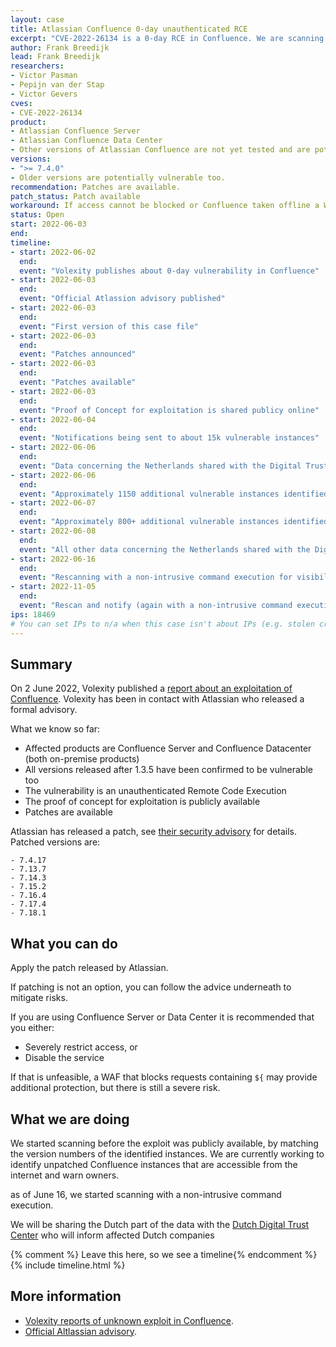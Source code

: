 ```yaml
---
layout: case
title: Atlassian Confluence 0-day unauthenticated RCE
excerpt: "CVE-2022-26134 is a 0-day RCE in Confluence. We are scanning the internet for exposed servers and warning owners. If you have Confluence the advice is to apply the patch and if that is not possible to take it offline"
author: Frank Breedijk
lead: Frank Breedijk
researchers:
- Victor Pasman
- Pepijn van der Stap
- Victor Gevers
cves:
- CVE-2022-26134
product:
- Atlassian Confluence Server
- Atlassian Confluence Data Center
- Other versions of Atlassian Confluence are not yet tested and are potentially vulnerable too
versions:
- ">= 7.4.0"
- Older versions are potentially vulnerable too.
recommendation: Patches are available.
patch_status: Patch available
workaround: If access cannot be blocked or Confluence taken offline a WAF that blocks requests containing `${` may provide additional protection
status: Open
start: 2022-06-03
end:
timeline:
- start: 2022-06-02
  end:
  event: "Volexity publishes about 0-day vulnerability in Confluence"
- start: 2022-06-03
  end:
  event: "Official Atlassion advisory published"
- start: 2022-06-03
  end:
  event: "First version of this case file"
- start: 2022-06-03
  end:
  event: "Patches announced"
- start: 2022-06-03
  end:
  event: "Patches available"
- start: 2022-06-03
  end:
  event: "Proof of Concept for exploitation is shared publicy online"
- start: 2022-06-04
  end:
  event: "Notifications being sent to about 15k vulnerable instances"
- start: 2022-06-06
  end:
  event: "Data concerning the Netherlands shared with the Digital Trust Center and the Dutch Security Clearing House (Security Meldpunt)" 
- start: 2022-06-06
  end:
  event: "Approximately 1150 additional vulnerable instances identified and vulnerable owners were sent notifications"
- start: 2022-06-07
  end: 
  event: "Approximately 800+ additional vulnerable instances identified and vulnerable owners were sent notifications"
- start: 2022-06-08
  end:
  event: "All other data concerning the Netherlands shared with the Digital Trust Center and the Dutch Security Clearing House (Security Meldpunt)"
- start: 2022-06-16
  end: 
  event: "Rescanning with a non-intrusive command execution for visibility on the decreasing number of vulnerable instances"
- start: 2022-11-05
  end: 
  event: "Rescan and notify (again with a non-intrusive command execution) for visibility on the decreasing number of vulnerable instances."
ips: 18469
# You can set IPs to n/a when this case isn't about IPs (e.g. stolen credentials)
---
```

## Summary

On 2 June 2022, Volexity published a [report about an exploitation of Confluence](https://www.volexity.com/blog/2022/06/02/zero-day-exploitation-of-atlassian-confluence/). 
Volexity has been in contact with Atlassian who released a formal advisory.

What we know so far:
* Affected products are Confluence Server and Confluence Datacenter (both on-premise products)
* All versions released after 1.3.5 have been confirmed to be vulnerable too
* The vulnerability is an unauthenticated Remote Code Execution
* The proof of concept for exploitation is publicly available
* Patches are available

Atlassian has released a patch, see [their security advisory](https://confluence.atlassian.com/doc/confluence-security-advisory-2022-06-02-1130377146.html) for details.
Patched versions are:
```
- 7.4.17
- 7.13.7
- 7.14.3
- 7.15.2
- 7.16.4
- 7.17.4
- 7.18.1
```

## What you can do

Apply the patch released by Atlassian.

If patching is not an option, you can follow the advice underneath to mitigate risks.

If you are using Confluence Server or Data Center it is recommended that you either:
* Severely restrict access, or
* Disable the service

If that is unfeasible, a WAF that blocks requests containing `${` may provide additional protection, but there is still a severe risk.

## What we are doing

We started scanning before the exploit was publicly available, by matching the version numbers of the identified instances.
We are currently working to identify unpatched Confluence instances that are accessible from the internet and warn owners.

as of June 16, we started scanning with a non-intrusive command execution.

We will be sharing the Dutch part of the data with the [Dutch Digital Trust Center](https://www.digitaltrustcenter.nl/dreigingsinformatie-ontvangen) who will inform affected Dutch companies

{% comment %}  Leave this here, so we see a timeline{% endcomment %}
{% include timeline.html %}


## More information

* [Volexity reports of unknown exploit in Confluence](https://www.volexity.com/blog/2022/06/02/zero-day-exploitation-of-atlassian-confluence/).
* [Official Altlassian advisory](https://confluence.atlassian.com/doc/confluence-security-advisory-2022-06-02-1130377146.html).
